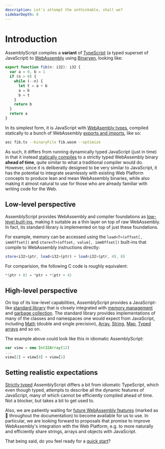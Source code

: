 ```yaml
---
description: Let's attempt the unthinkable, shall we?
sidebarDepth: 0
---
```


# Introduction

AssemblyScript compiles a **variant** of [TypeScript](https://www.typescriptlang.org) \(a typed superset of JavaScript\) to [WebAssembly](https://webassembly.org) using [Binaryen](https://github.com/WebAssembly/binaryen), looking like:

```ts
export function fib(n: i32): i32 {
  var a = 0, b = 1
  if (n > 0) {
    while (--n) {
      let t = a + b
      a = b
      b = t
    }
    return b
  }
  return a
}
```

In its simplest form, it is JavaScript with [WebAsembly types](./types.md), compiled statically to a bunch of WebAssembly [exports and imports](./exports-and-imports.md), like so:

```sh
asc fib.ts --binaryFile fib.wasm --optimize
```

As such, it differs from running dynamically typed JavaScript (just in time) in that it instead [statically compiles](./compiler.md) to a strictly typed WebAssembly binary **ahead of time**, quite similar to what a traditional compiler would do. However, since it is deliberatly designed to be very similar to JavaScript, it has the potential to integrate seamlessly with existing Web Platform concepts to produce lean and mean WebAssembly binaries, while also making it almost natural to use for those who are already familiar with writing code for the Web.

## Low-level perspective

AssemblyScript provides WebAssembly and compiler foundations as [low-level built-ins](./stdlib/builtins.md), making it suitable as a thin layer on top of raw WebAssembly. In fact, its standard library is implemented on top of just these foundations.

For example, memory can be accessed using the `load<T>(offset[, immOffset])` and `store<T>(offset, value[, immOffset])` built-ins that compile to WebAssembly instructions directly:

```ts
store<i32>(ptr, load<i32>(ptr) + load<i32>(ptr, 4), 8)
```

For comparision, the following C code is roughly equivalent:

```c
*(ptr + 8) = *ptr + *(ptr + 4)
```

## High-level perspective

On top of its low-level capabilities, AssemblyScript provides a JavaScript-like [standard library](./stdlib/globals.md) that is closely integrated with [memory management](/memory.md) and [garbage collection](./garbage-collection.md). The standard library provides implementations of many of the classes and namespaces one would expect from JavaScript, including [Math](./stdlib/math.md) (double and single precision), [Array](./stdlib/array.md), [String](./stdlib/string.md), [Map](./stdlib/map.md), [Typed arrays](./stdlib/typedarray.md) and so on.

The example above could look like this in idiomatic AssemblyScript:

```ts
var view = new Int32Array(12)
...
view[2] = view[0] + view[1]
```

## Setting realistic expectations

[Strictly typed](./basics.md#strictness) AssemblyScript differs a bit from idiomatic TypeScript, which even though typed, attempts to describe all the dynamic features of JavaScript, many of which cannot be efficiently compiled ahead of time. Not a blocker, but takes a bit to get used to.

Also, we are patiently waiting for [future WebAssembly features](./status.md) (marked as 🦄 throughout the documentation) to become available for us to use. In particular, we are looking forward to proposals that promise to improve WebAssembly's integration with the Web Platform, e.g. to more naturally and efficiently share strings, arrays and objects with JavaScript.

That being said, do you feel ready for a [quick start](./quick-start.md)?

